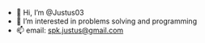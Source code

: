 - 👋 Hi, I’m @Justus03
- 👀 I’m interested in problems solving and programming
- 📫 email: spk.justus@gmail.com 

<!---
Justus03/Justus03 is a ✨ special ✨ repository because its `README.md` (this file) appears on your GitHub profile.
You can click the Preview link to take a look at your changes.
--->
